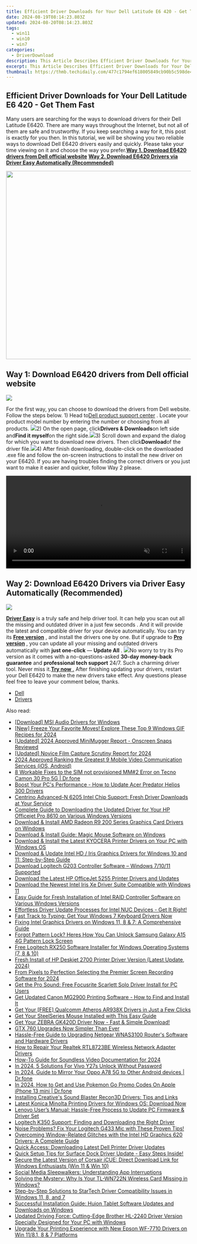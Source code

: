 ```yaml
---
title: Efficient Driver Downloads for Your Dell Latitude E6 420 - Get Them Fast
date: 2024-08-19T08:14:23.803Z
updated: 2024-08-20T08:14:23.803Z
tags:
  - win11
  - win10
  - win7
categories:
  - DriverDownload
description: This Article Describes Efficient Driver Downloads for Your Dell Latitude E6 420 - Get Them Fast
excerpt: This Article Describes Efficient Driver Downloads for Your Dell Latitude E6 420 - Get Them Fast
thumbnail: https://thmb.techidaily.com/477c1794ef618005849cb90b5c598de4a419e5c1f80c7ae4dc1f76086ad70935.jpg
---
```


## Efficient Driver Downloads for Your Dell Latitude E6 420 - Get Them Fast

Many users are searching for the ways to download drivers for their Dell Latitude E6420\. There are many ways throughout the Internet, but not all of them are safe and trustworthy. If you keep searching a way for it, this post is exactly for you then. In this tutorial, we will be showing you two reliable ways to download Dell E6420 drivers easily and quickly. Please take your time viewing on it and choose the way you prefer.[**Way 1. Download E6420 drivers from Dell official website**](https://tools.techidaily.com/drivereasy/download/) [**Way 2. Download E6420 Drivers via Driver Easy Automatically (Recommended)**](https://www.drivereasy.com/knowledge/dell-e6420-drivers-download-easily-quickily/#WAY2)

<!-- affiliate ads begin -->
<a href="https://ephamedtechinc.pxf.io/c/5597632/2095369/26400" target="_top" id="2095369"><img src="//a.impactradius-go.com/display-ad/26400-2095369" border="0" alt="" width="1024" height="512"/></a><img height="0" width="0" src="https://imp.pxf.io/i/5597632/2095369/26400" style="position:absolute;visibility:hidden;" border="0" />
<!-- affiliate ads end -->
## **Way 1: Download E6420 drivers from Dell official website**

<!-- affiliate ads begin -->
<a href="https://store.massmailsoftware.com/order/checkout.php?PRODS=2069351&QTY=1&AFFILIATE=108875&CART=1"><img src="https://secure.avangate.com/images/merchant/dc87c13749315c7217cdc4ac692e704c/banera_for_partners-24_%282%29.jpg" border="0"></a>
<!-- affiliate ads end -->
For the first way, you can choose to download the drivers from Dell website. Follow the steps below. 1) Head to[Dell product support center](https://shop-links.co/link/?exclusive=1&publisher_slug=itechdaily19598&url=http%3A%2F%2Fwww.dell.com%2Fsupport%2Fhome%2Fus%2Fen%2F04) . Locate your product model number by entering the number or choosing from all products. ![](https://images.drivereasy.com/wp-content/uploads/2017/06/3-17.png)2) On the open page, click**Drivers & Downloads**on left side and**Find it myself**on the right side.![](https://images.drivereasy.com/wp-content/uploads/2017/06/1-16.png)3) Scroll down and expand the dialog for which you want to download new drivers. Then click**Download**of the driver file.![](https://images.drivereasy.com/wp-content/uploads/2017/06/2-18.png)4) After finish downloading, double-click on the downloaded .exe file and follow the on-screen instructions to install the new driver on your E6420\. If you are having troubles finding the correct drivers or you just want to make it easier and quicker, follow Way 2 please.

<!-- affiliate ads begin -->
<a href="https://secure.2checkout.com/order/checkout.php?PRODS=36506229&QTY=1&AFFILIATE=108875&CART=1"><video width="100%" height="" class="rounded-t-md shadow-lg relative z-20" controls="" autoplay="" loop="" muted="" playsinline="" webkit-playinginline="">
<source type="video/mp4" src="https://aidaform.com/images/videos/aidaform-welcome-site.mp4"><source type="video/webm" src="https://aidaform.com/images/videos/aidaform-welcome-site.webm"></video></a>
<!-- affiliate ads end -->
## **Way 2: Download E6420 Drivers via Driver Easy Automatically (Recommended)**

<!-- affiliate ads begin -->
<a href="https://secure.2checkout.com/order/checkout.php?PRODS=3851691&QTY=1&AFFILIATE=108875&CART=1"><img src="http://www.aiseesoft.com/avangate/30p/banner.jpg" border="0"></a>
<!-- affiliate ads end -->
 [**Driver Easy**](https://tools.techidaily.com/drivereasy/download/)  is a truly safe and help driver tool. It can help you scan out all the missing and outdated driver in a just few seconds  . And it will provide the latest and compatible driver for your device automatically. You can try its **[Free version](https://tools.techidaily.com/drivereasy/download/)**  , and install the drivers one by one. But if upgrade to **[Pro version](https://tools.techidaily.com/drivereasy/download/)**  , you can update all your missing and outdated drivers automatically with **just one-click**  — **Update All** . ![](https://images.drivereasy.com/wp-content/uploads/2017/06/4-16.png)No worry to try its Pro version as it comes with a no-questions-asked **30-day money-back guarantee** and **professional tech support**  24/7\. Such a charming driver tool. Never miss it.[**Try now** .](https://tools.techidaily.com/drivereasy/download/) After finishing updating your drivers, restart your Dell E6420 to make the new drivers take effect. Any questions please feel free to leave your comment below, thanks.

* [Dell](https://tools.techidaily.com/drivereasy/download/)
* [Drivers](https://tools.techidaily.com/drivereasy/download/)

<ins class="adsbygoogle"
     style="display:block"
     data-ad-format="autorelaxed"
     data-ad-client="ca-pub-7571918770474297"
     data-ad-slot="1223367746"></ins>



<ins class="adsbygoogle"
     style="display:block"
     data-ad-client="ca-pub-7571918770474297"
     data-ad-slot="8358498916"
     data-ad-format="auto"
     data-full-width-responsive="true"></ins>

<span class="atpl-alsoreadstyle">Also read:</span>
<div><ul>
<li><a href="https://win-dash.techidaily.com/download-msi-audio-drivers-for-windows/"><u>[Download] MSI Audio Drivers for Windows</u></a></li>
<li><a href="https://screen-capture.techidaily.com/new-freeze-your-favorite-moves-explore-these-top-9-windows-gif-recipes-for-2024/"><u>[New] Freeze Your Favorite Moves! Explore These Top 9 Windows GIF Recipes for 2024</u></a></li>
<li><a href="https://screen-mirroring-recording.techidaily.com/updated-2024-approved-minimugger-report-onscreen-snaps-reviewed/"><u>[Updated] 2024 Approved  MiniMugger Report - Onscreen Snaps Reviewed</u></a></li>
<li><a href="https://desktop-recording.techidaily.com/updated-novice-film-capture-scrutiny-report-for-2024/"><u>[Updated] Novice Film Capture Scrutiny Report for 2024</u></a></li>
<li><a href="https://video-screen-grab.techidaily.com/2024-approved-ranking-the-greatest-9-mobile-video-communication-services-ios-android/"><u>2024 Approved  Ranking the Greatest 9 Mobile Video Communication Services (iOS, Android)</u></a></li>
<li><a href="https://howto.techidaily.com/8-workable-fixes-to-the-sim-not-provisioned-mm2-error-on-tecno-camon-30-pro-5g-drfone-by-drfone-fix-android-problems-fix-android-problems/"><u>8 Workable Fixes to the SIM not provisioned MM#2 Error on Tecno Camon 30 Pro 5G | Dr.fone</u></a></li>
<li><a href="https://win-dash.techidaily.com/boost-your-pcs-performance-how-to-update-acer-predator-helios-300-drivers/"><u>Boost Your PC's Performance - How to Update Acer Predator Helios 300 Drivers</u></a></li>
<li><a href="https://win-dash.techidaily.com/1722975524243-centrino-advanced-n-6205-intel-chip-support-fresh-driver-downloads-at-your-service/"><u>Centrino Advanced-N 6205 Intel Chip Support: Fresh Driver Downloads at Your Service</u></a></li>
<li><a href="https://win-dash.techidaily.com/complete-guide-to-downloading-the-updated-driver-for-your-hp-officejet-pro-8610-on-various-windows-versions/"><u>Complete Guide to Downloading the Updated Driver for Your HP Officejet Pro 8610 on Various Windows Versions</u></a></li>
<li><a href="https://win-dash.techidaily.com/download-and-install-amd-radeon-r9-200-series-graphics-card-drivers-on-windows/"><u>Download & Install AMD Radeon R9 200 Series Graphics Card Drivers on Windows</u></a></li>
<li><a href="https://win-dash.techidaily.com/download-and-install-guide-magic-mouse-software-on-windows/"><u>Download & Install Guide: Magic Mouse Software on Windows</u></a></li>
<li><a href="https://win-dash.techidaily.com/download-and-install-the-latest-kyocera-printer-drivers-on-your-pc-with-windows-os/"><u>Download & Install the Latest KYOCERA Printer Drivers on Your PC with Windows OS</u></a></li>
<li><a href="https://win-dash.techidaily.com/download-and-update-intel-hd-iris-graphics-drivers-for-windows-10-and-11-step-by-step-guide/"><u>Download & Update Intel HD / Iris Graphics Drivers for Windows 10 and 11: Step-by-Step Guide</u></a></li>
<li><a href="https://win-dash.techidaily.com/download-logitech-g203-controller-software-windows-71011-supported/"><u>Download Logitech G203 Controller Software – Windows 7/10/11 Supported</u></a></li>
<li><a href="https://win-dash.techidaily.com/download-the-latest-hp-officejet-5255-printer-drivers-and-updates/"><u>Download the Latest HP OfficeJet 5255 Printer Drivers and Updates</u></a></li>
<li><a href="https://win-dash.techidaily.com/download-the-newest-intel-iris-xe-driver-suite-compatible-with-windows-11/"><u>Download the Newest Intel Iris Xe Driver Suite Compatible with Windows 11</u></a></li>
<li><a href="https://win-dash.techidaily.com/easy-guide-for-fresh-installation-of-intel-raid-controller-software-on-various-windows-versions/"><u>Easy Guide for Fresh Installation of Intel RAID Controller Software on Various Windows Versions</u></a></li>
<li><a href="https://win-dash.techidaily.com/effortless-driver-update-processes-for-intel-nuc-devices-get-it-right/"><u>Effortless Driver Update Processes for Intel NUC Devices - Get It Right!</u></a></li>
<li><a href="https://win-dash.techidaily.com/1722972826161-fast-track-to-typing-get-your-windows-7-keyboard-drivers-now/"><u>Fast Track to Typing: Get Your Windows 7 Keyboard Drivers Now</u></a></li>
<li><a href="https://win-dash.techidaily.com/fixing-intel-graphics-drivers-on-windows-11-8-and-7-a-comprehensive-guide/"><u>Fixing Intel Graphics Drivers on Windows 11, 8 & 7: A Comprehensive Guide</u></a></li>
<li><a href="https://android-unlock.techidaily.com/forgot-pattern-lock-heres-how-you-can-unlock-samsung-galaxy-a15-4g-pattern-lock-screen-by-drfone-android/"><u>Forgot Pattern Lock? Heres How You Can Unlock Samsung Galaxy A15 4G Pattern Lock Screen</u></a></li>
<li><a href="https://win-dash.techidaily.com/free-logitech-rx250-software-installer-for-windows-operating-systems-7-8-and-10/"><u>Free Logitech RX250 Software Installer for Windows Operating Systems (7, 8 & 10)</u></a></li>
<li><a href="https://hardware-updates.techidaily.com/fresh-install-of-hp-deskjet-2700-printer-driver-version-latest-update-2024/"><u>Fresh Install of HP Deskjet 2700 Printer Driver Version (Latest Update, 2024)</u></a></li>
<li><a href="https://screen-capture.techidaily.com/from-pixels-to-perfection-selecting-the-premier-screen-recording-software-for-2024/"><u>From Pixels to Perfection  Selecting the Premier Screen Recording Software for 2024</u></a></li>
<li><a href="https://win-dash.techidaily.com/get-the-pro-sound-free-focusrite-scarlett-solo-driver-install-for-pc-users/"><u>Get the Pro Sound: Free Focusrite Scarlett Solo Driver Install for PC Users</u></a></li>
<li><a href="https://win-dash.techidaily.com/get-updated-canon-mg2900-printing-software-how-to-find-and-install-it/"><u>Get Updated Canon MG2900 Printing Software - How to Find and Install It</u></a></li>
<li><a href="https://win-dash.techidaily.com/1722966784825-get-your-free-qualcomm-atheros-ar938x-drivers-in-just-a-few-clicks/"><u>Get Your [FREE] Qualcomm Atheros AR938X Drivers in Just a Few Clicks</u></a></li>
<li><a href="https://win-dash.techidaily.com/get-your-steelseries-mouse-installed-with-this-easy-guide/"><u>Get Your SteelSeries Mouse Installed with This Easy Guide</u></a></li>
<li><a href="https://win-dash.techidaily.com/1722966463540-get-your-zebra-gk420d-driver-now-fast-and-simple-download/"><u>Get Your ZEBRA GK420D Driver Now - Fast & Simple Download!</u></a></li>
<li><a href="https://driver-install.techidaily.com/gtx-760-upgrades-now-simpler-than-ever/"><u>GTX 760 Upgrades Now Simpler Than Ever</u></a></li>
<li><a href="https://win-dash.techidaily.com/hassle-free-guide-to-upgrading-netgear-wnas3100-routers-software-and-hardware-drivers/"><u>Hassle-Free Guide to Upgrading Netgear WNAS3100 Router's Software and Hardware Drivers</u></a></li>
<li><a href="https://win-dash.techidaily.com/how-to-repair-your-realtek-rtl8723be-wireless-network-adapter-drivers/"><u>How to Repair Your Realtek RTL8723BE Wireless Network Adapter Drivers</u></a></li>
<li><a href="https://screen-mirroring-recording.techidaily.com/how-to-guide-for-soundless-video-documentation-for-2024/"><u>How-To Guide for Soundless Video Documentation for 2024</u></a></li>
<li><a href="https://android-unlock.techidaily.com/in-2024-5-solutions-for-vivo-y27s-unlock-without-password-by-drfone-android/"><u>In 2024, 5 Solutions For Vivo Y27s Unlock Without Password</u></a></li>
<li><a href="https://screen-mirror.techidaily.com/in-2024-guide-to-mirror-your-oppo-a78-5g-to-other-android-devices-drfone-by-drfone-android/"><u>In 2024, Guide to Mirror Your Oppo A78 5G to Other Android devices | Dr.fone</u></a></li>
<li><a href="https://ios-pokemon-go.techidaily.com/in-2024-how-to-get-and-use-pokemon-go-promo-codes-on-apple-iphone-13-mini-drfone-by-drfone-virtual-ios/"><u>In 2024, How to Get and Use Pokemon Go Promo Codes On Apple iPhone 13 mini | Dr.fone</u></a></li>
<li><a href="https://win-dash.techidaily.com/installing-creatives-sound-blaster-recon3d-drivers-tips-and-links/"><u>Installing Creative's Sound Blaster Recon3D Drivers: Tips and Links</u></a></li>
<li><a href="https://win-dash.techidaily.com/1722976200319-latest-konica-minolta-printing-drivers-for-windows-os-download-now/"><u>Latest Konica Minolta Printing Drivers for Windows OS: Download Now</u></a></li>
<li><a href="https://win-dash.techidaily.com/lenovo-users-manual-hassle-free-process-to-update-pc-firmware-and-driver-set/"><u>Lenovo User’s Manual: Hassle-Free Process to Update PC Firmware & Driver Set</u></a></li>
<li><a href="https://win-dash.techidaily.com/logitech-k350-support-finding-and-downloading-the-right-driver/"><u>Logitech K350 Support: Finding and Downloading the Right Driver</u></a></li>
<li><a href="https://win-dash.techidaily.com/noise-problems-fix-your-logitech-g433-mic-with-these-proven-tips/"><u>Noise Problems? Fix Your Logitech G433 Mic with These Proven Tips!</u></a></li>
<li><a href="https://win-dash.techidaily.com/overcoming-window-related-glitches-with-the-intel-hd-graphics-620-drivers-a-complete-guide/"><u>Overcoming Window-Related Glitches with the Intel HD Graphics 620 Drivers: A Complete Guide</u></a></li>
<li><a href="https://win-dash.techidaily.com/quick-access-downloading-latest-dell-printer-driver-updates/"><u>Quick Access: Downloading Latest Dell Printer Driver Updates</u></a></li>
<li><a href="https://win-dash.techidaily.com/quick-setup-tips-for-surface-dock-driver-update-easy-steps-inside/"><u>Quick Setup Tips for Surface Dock Driver Update - Easy Steps Inside!</u></a></li>
<li><a href="https://win-dash.techidaily.com/secure-the-latest-version-of-corsair-icue-direct-download-link-for-windows-enthusiasts-win-11-and-win-10/"><u>Secure the Latest Version of Corsair iCUE: Direct Download Link for Windows Enthusiasts (Win 11 & Win 10)</u></a></li>
<li><a href="https://facebook.techidaily.com/social-media-sleepwalkers-understanding-app-interruptions/"><u>Social Media Sleepwalkers: Understanding App Interruptions</u></a></li>
<li><a href="https://win-dash.techidaily.com/solving-the-mystery-why-is-your-tl-wn722n-wireless-card-missing-in-windows/"><u>Solving the Mystery: Why Is Your TL-WN722N Wireless Card Missing in Windows?</u></a></li>
<li><a href="https://win-dash.techidaily.com/step-by-step-solutions-to-startech-driver-compatibility-issues-in-windows-11-8-and-7/"><u>Step-by-Step Solutions to StarTech Driver Compatibility Issues in Windows 11, 8, and 7</u></a></li>
<li><a href="https://win-dash.techidaily.com/successful-installation-guide-huion-tablet-software-updates-and-downloads-on-windows/"><u>Successful Installation Guide: Huion Tablet Software Updates and Downloads on Windows</u></a></li>
<li><a href="https://win-dash.techidaily.com/updated-driving-force-cutting-edge-brother-hl-2240-driver-version-specially-designed-for-your-pc-with-windows/"><u>Updated Driving Force: Cutting-Edge Brother HL-2240 Driver Version Specially Designed for Your PC with Windows</u></a></li>
<li><a href="https://win-dash.techidaily.com/upgrade-your-printing-experience-with-new-epson-wf-7710-drivers-on-win-1181-8-and-7-platforms/"><u>Upgrade Your Printing Experience with New Epson WF-7710 Drivers on Win 11/8.1, 8 & 7 Platforms</u></a></li>
</ul></div>
